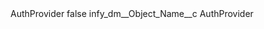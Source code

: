 <?xml version="1.0" encoding="UTF-8"?>
<CustomMetadata xmlns="http://soap.sforce.com/2006/04/metadata" xmlns:xsi="http://www.w3.org/2001/XMLSchema-instance" xmlns:xsd="http://www.w3.org/2001/XMLSchema">
    <label>AuthProvider</label>
    <protected>false</protected>
    <values>
        <field>infy_dm__Object_Name__c</field>
        <value xsi:type="xsd:string">AuthProvider</value>
    </values>
</CustomMetadata>

